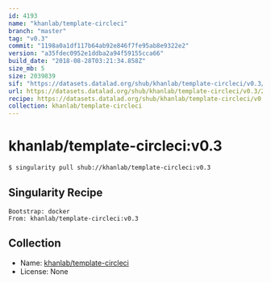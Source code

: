 ```yaml
---
id: 4193
name: "khanlab/template-circleci"
branch: "master"
tag: "v0.3"
commit: "1198a0a1df117b64ab92e846f7fe95ab8e9322e2"
version: "a35fdec0952e1ddba2a94f59155cca66"
build_date: "2018-08-28T03:21:34.858Z"
size_mb: 5
size: 2039839
sif: "https://datasets.datalad.org/shub/khanlab/template-circleci/v0.3/2018-08-28-1198a0a1-a35fdec0/a35fdec0952e1ddba2a94f59155cca66.simg"
url: https://datasets.datalad.org/shub/khanlab/template-circleci/v0.3/2018-08-28-1198a0a1-a35fdec0/
recipe: https://datasets.datalad.org/shub/khanlab/template-circleci/v0.3/2018-08-28-1198a0a1-a35fdec0/Singularity
collection: khanlab/template-circleci
---
```


# khanlab/template-circleci:v0.3

```bash
$ singularity pull shub://khanlab/template-circleci:v0.3
```

## Singularity Recipe

```singularity
Bootstrap: docker
From: khanlab/template-circleci:v0.3
```

## Collection

 - Name: [khanlab/template-circleci](https://github.com/khanlab/template-circleci)
 - License: None

